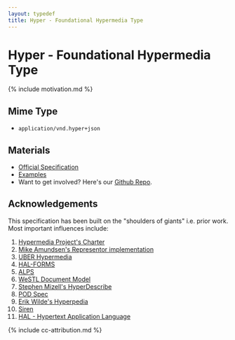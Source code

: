 ```yaml
---
layout: typedef
title: Hyper - Foundational Hypermedia Type
---
```


# Hyper - Foundational Hypermedia Type

{% include motivation.md %}

## Mime Type

-  `application/vnd.hyper+json`

## Materials

- [Official Specification](/spec.html)
- [Examples](/examples)
- Want to get involved? Here's our [Github Repo](http://github.com/inadarei/hyper).

## Acknowledgements

This specification has been built on the "shoulders of giants" i.e. prior work.
Most important influences include:

1. [Hypermedia Project's Charter](https://github.com/the-hypermedia-project/charter)
1. [Mike Amundsen's Representor implementation](https://github.com/apiacademy/representor)
1. [UBER Hypermedia](http://uberhypermedia.org)
1. [HAL-FORMS](https://rwcbook.github.io/hal-forms/)
1. [ALPS](http://alps.io/spec/)
1. [WeSTL Document Model](https://rwcbook.github.io/wstl-spec/)
1. [Stephen Mizell's HyperDescribe](https://github.com/smizell/hyperdescribe)
1. [POD Spec](http://rwcbook.github.io/pod-spec/)
1. [Erik Wilde's Hyperpedia](https://github.com/dret/hyperpedia)
1. [Siren](https://github.com/kevinswiber/siren)
1. [HAL - Hypertext Application Language](http://stateless.co/hal_specification.html)

{% include cc-attribution.md %}
